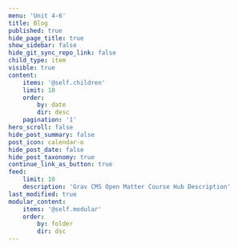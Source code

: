 ```yaml
---
menu: 'Unit 4-6'
title: Blog
published: true
hide_page_title: true
show_sidebar: false
hide_git_sync_repo_link: false
child_type: item
visible: true
content:
    items: '@self.children'
    limit: 10
    order:
        by: date
        dir: desc
    pagination: '1'
hero_scroll: false
hide_post_summary: false
post_icon: calendar-o
hide_post_date: false
hide_post_taxonomy: true
continue_link_as_button: true
feed:
    limit: 10
    description: 'Grav CMS Open Matter Course Hub Description'
last_modified: true
modular_content:
    items: '@self.modular'
    order:
        by: folder
        dir: dsc
---
```

